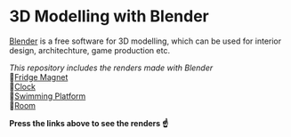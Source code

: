 <h1>3D Modelling with Blender</h1>

[Blender](https://www.blender.org/features/) is a free software for 3D modelling, which can be used for interior design, architechture, game production etc.

*This repository includes the renders made with Blender*<br>
:bug:[Fridge Magnet](https://raw.githubusercontent.com/ekaterinadvolkova/3D-Modelling-with-Bledner/main/Fridge_Magnet/fridge%20magnet%20final%20version.png)<br>
:bug:[Clock](https://raw.githubusercontent.com/ekaterinadvolkova/3D-Modelling-with-Bledner/main/Clock/watch.png)<br>
:bug:[Swimming Platform](https://raw.githubusercontent.com/ekaterinadvolkova/3D-Modelling-with-Bledner/main/Swimming_Platform/Three-way%20render%201.1.png)<br>
:bug:[Room](https://raw.githubusercontent.com/ekaterinadvolkova/3D-Modelling-with-Bledner/main/Room/rendered.png)

**Press the links above to see the renders :point_up:**
